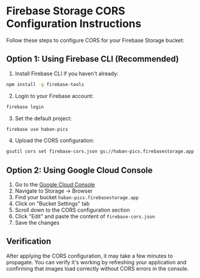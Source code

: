 # Firebase Storage CORS Configuration Instructions

Follow these steps to configure CORS for your Firebase Storage bucket:

## Option 1: Using Firebase CLI (Recommended)

1. Install Firebase CLI if you haven't already:

```bash
npm install -g firebase-tools
```

2. Login to your Firebase account:

```bash
firebase login
```

3. Set the default project:

```bash
firebase use haban-pics
```

4. Upload the CORS configuration:

```bash
gsutil cors set firebase-cors.json gs://haban-pics.firebasestorage.app
```

## Option 2: Using Google Cloud Console

1. Go to the [Google Cloud Console](https://console.cloud.google.com/)
2. Navigate to Storage → Browser
3. Find your bucket `haban-pics.firebasestorage.app`
4. Click on "Bucket Settings" tab
5. Scroll down to the CORS configuration section
6. Click "Edit" and paste the content of `firebase-cors.json`
7. Save the changes

## Verification

After applying the CORS configuration, it may take a few minutes to propagate.
You can verify it's working by refreshing your application and confirming that
images load correctly without CORS errors in the console.
